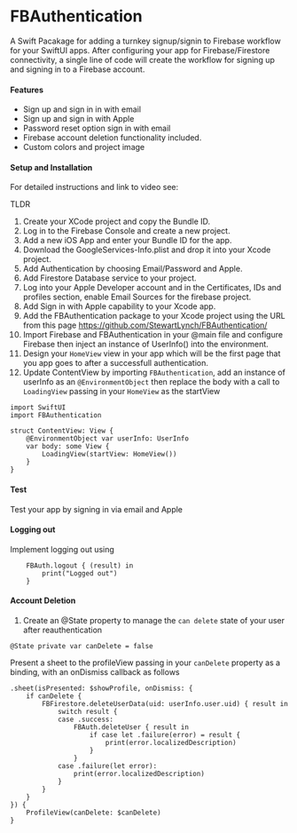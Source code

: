 # FBAuthentication

A Swift Pacakage for adding a turnkey signup/signin to Firebase workflow for your SwiftUI apps.
After configuring your app for Firebase/Firestore connectivity, a single line of code will create the workflow for signing up and signing in to a Firebase account.

#### Features
* Sign up and sign in in with email
* Sign up and sign in with Apple
* Password reset option sign in with email
* Firebase account deletion functionality included.
* Custom colors and project image

#### Setup and Installation
For detailed instructions and link to video see:

TLDR
1. Create your XCode project and copy the Bundle ID.
2. Log in to the Firebase Console and create a new project.
3. Add a new iOS App and enter your Bundle ID for the app.
4. Download the GoogleServices-Info.plist and drop it into your Xcode project.
5. Add Authentication by choosing Email/Password and Apple.
6. Add Firestore Database service to your project.
7. Log into your Apple Developer account and in the Certificates, IDs and profiles section, enable Email Sources for the firebase project.
8. Add Sign in with Apple capability to your Xcode app.
9. Add the FBAuthentication package to your Xcode project using the URL from this page https://github.com/StewartLynch/FBAuthentication/
10. Import Firebase and FBAuthentication in your @main file and configure Firebase then inject an instance of UserInfo() into the environment.
11. Design your `HomeView` view in your app which will be the first page that you app goes to after a successfull authentication.
12. Update ContentView by importing `FBAuthentication`, add an instance of userInfo as an `@EnvironmentObject` then replace the body with a call to `LoadingView` passing in your `HomeView` as the startView
```
import SwiftUI
import FBAuthentication

struct ContentView: View {
    @EnvironmentObject var userInfo: UserInfo
    var body: some View {
        LoadingView(startView: HomeView())
    }
}
```
#### Test
Test your app by signing in via email and Apple

#### Logging out
Implement logging out using
```
    FBAuth.logout { (result) in
        print("Logged out")
    }
```

#### Account Deletion
1. Create an @State property to manage the `can delete` state of your user after reauthentication
```
@State private var canDelete = false
```
Present a sheet to the profileView passing in your `canDelete` property as a binding, with an onDismiss callback as follows
```
.sheet(isPresented: $showProfile, onDismiss: {
    if canDelete {
        FBFirestore.deleteUserData(uid: userInfo.user.uid) { result in
            switch result {
            case .success:
                FBAuth.deleteUser { result in
                    if case let .failure(error) = result {
                        print(error.localizedDescription)
                    }
                }
            case .failure(let error):
                print(error.localizedDescription)
            }
        }
    }
}) {
    ProfileView(canDelete: $canDelete)
}
```

